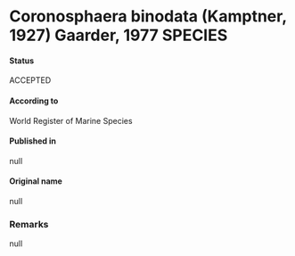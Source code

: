 Coronosphaera binodata (Kamptner, 1927) Gaarder, 1977 SPECIES
=======

#### Status
ACCEPTED

#### According to
World Register of Marine Species

#### Published in
null

#### Original name
null

### Remarks
null